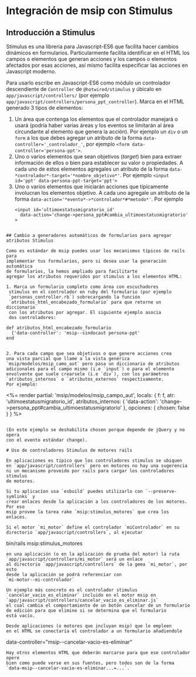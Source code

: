 # Integración de msip con Stimulus

## Introducción a Stimulus

Stimulus es una librería para Javascript-ES6 que facilita hacer cambios
dinámicos en formularios. Particularmente facilita identificar en el HTML 
los campos o elementos que generan acciones y los campos o elementos afectados 
por esas acciones, así mismo facilita especificar las acciones en Javascript 
moderno.


Para usarlo escribe en Javascript-ES6 como módulo un 
controlador descendiente de `Controller` de `@hotwired/stimulus` y
úbicalo en `app/javascript/controllers/` 
(por ejemplo `app/javascript/controllers/persona_ppt_controller`).
Marca en el HTML generado 3 tipos de elementos:
1. Un área que contenga los elementos que el controlador manejará o usará
   (podría haber varías áreas y los eventos se limitarán al área circundante
   al elemento que genera la acción).  Por ejemplo un `div` o un `form` a los
   que debes agregar un atributo de la forma 
   `data-controller='_controlador_'`, por ejemplo 
   `<form data-controller='persona-ppt'>`.
2. Uno o varios elementos que sean objetivos (*target*) bien para extraer 
   información de ellos o bien para establecer su valor o propiedades.
   A cada uno de estos elementos agregales un atributo de 
   la forma `data-*controlador*-target='*nombre_objetivo*'`. Por ejemplo
   `<input id='ppt' data-persona-ppt-target='ppt'>`
3. Uno o varios elementos que iniciarán acciones que típicamente involucran
   los elementos objetivo. A cada uno agregale un atributo de
   la forma `data-action='*evento*->*controlador*#*metodo*'`.
   Por ejemplo 
   ```
   <input id='ultimoestatusmigratorio_id'
     data-action='change->persona_ppt#cambia_ultimoestatusmigratorio'
   >
  ```

## Cambio a generadores automáticos de formularios para agregar atributos Stimulus

Como es estándar de msip puedes usar los mecanismos típicos de rails para
implementar tus formularios, pero si desea usar la generación automática
de formularios, la hemos ampliado para facilitarte
agregar los atributos requeridos por stimulus a los elementos HTML:

1. Marca un formulario completo como área con escuchadores 
   stimulus en el controlador en ruby del formulario (por ejemplo
   `personas_controller.rb`) sobrecargando la función 
   `atributos_html_encabezado_formulario` para que retorne un diccionario 
   con los atributos por agregar. El siguiente ejemplo asocia
   dos controladores:
   ```
    def atributos_html_encabezado_formulario
      {'data-controller': 'msip--sindocaut persona-ppt'
    end
   ```

2. Para cada campo que sea objetivos o que genere acciones crea
   una vista parcial que llame a la vista genérica 
   `msip/modelos/msip_camo_aut` pero pasa un diccionario de atributos 
   adicionales para el campo mismo (i.e `input`) o para el elemento 
   envolvente que suele crearsele (i.e `div`), con los parámetros
   `atributos_internos` o `atributos_externos` respectivamente.  
   Por ejemplo:
  ```
  <%= render partial: 'msip/modelos/msip_campo_aut',
    locals: {
      f: f, 
      atr: 'ultimoestatusmigratorio_id', 
      atributos_internos: {
        'data-action': 'change->persona_ppt#cambia_ultimoestatusmigratorio'
      },
      opciones: {
        chosen: false 
      }
    }
  %>
  ```

(En este ejemplo se deshabilita chosen porque depende de jQuery y no opera 
con el evento estándar change).

# Uso de controladores Stimulus de motores rails

En aplicaciones es típico que los controladores stimulus se ubiquen
en `app/javascript/controllers` pero en motores no hay una sugerencia
ni un mecanismo proveido por rails para cargar los controladores stimulus
de motores.

Si tu aplicacíon usa `esbuild` puedes utilizarlo con `--preserve-symlinks` y
crear enlaces desde la aplicación a los controladores de los motores. Por eso
msip provee la tarea rake `msip:stimulus_motores` que crea los enlaces.

Si el motor `mi_motor` define el controlador `miControlador` en su
directorio `app/javascript/controllers`, al ejecutar
```
bin/rails msip:stimulus_motores
``` 
en una aplicación (o en la aplicación de prueba del motor) la ruta
`app/javascript/controllers/mi_motor` será un enlace
al directorio `app/javascript/controllers` de la gema `mi_motor`, por esto
desde la aplicación se podrá referenciar con
`mi-motor--mi-controlador`

Un ejemplo más concreto es el controlador stimulus 
`cancelar_vacio_es_eliminar` incluido en el motor msip en
`app/javascript/controllers/cancelar_vacio_es_eliminar.js` 
el cual cambia el comportamiento de un botón cancelar de un formulario
de edición para que elimine si se determina que el formulario
está vacío.

Desde aplicaciones (o motores que incluyan msip) que lo empleen
en el HTML se conectaría el controlador a un formulario añadiendole
```
data-controller="msip--cancelar-vacio-es-eliminar"
```
Hay otros elementos HTML que deberán marcarse para que ese controlador opere
bien como puede verse en sus fuentes, pero todos son de la forma 
`data-msip--cancelar-vacio-es-eliminar...=...`.
